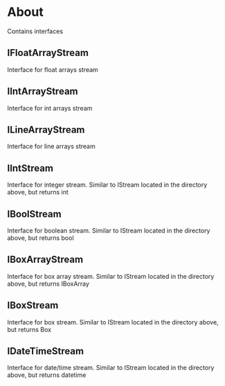 # About

Contains interfaces

## IFloatArrayStream

Interface for float arrays stream

## IIntArrayStream

Interface for int arrays stream

## ILineArrayStream

Interface for line arrays stream

## IIntStream

Interface for integer stream. Similar to IStream located in the directory above, but returns int

## IBoolStream

Interface for boolean stream. Similar to IStream located in the directory above, but returns bool

## IBoxArrayStream

Interface for box array stream. Similar to IStream located in the directory above, but returns IBoxArray

## IBoxStream

Interface for box stream. Similar to IStream located in the directory above, but returns Box

## IDateTimeStream

Interface for date/time stream. Similar to IStream located in the directory above, but returns datetime